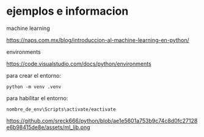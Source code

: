 # ejemplos e informacion

machine learning

https://naps.com.mx/blog/introduccion-al-machine-learning-en-python/

environments

https://code.visualstudio.com/docs/python/environments


para crear el entorno: 

    python -m venv .venv

para habilitar el entorno: 
    
    nombre_de_env\Scripts\activate/eactivate
    
    
    
    
 https://github.com/sreck666/python/blob/ae1e5601a753b9c74c8d0fc27128e6b98415de8e/assets/ml_lib.png
